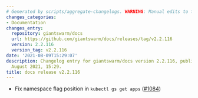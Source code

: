 ```yaml
---
# Generated by scripts/aggregate-changelogs. WARNING: Manual edits to this files will be overwritten.
changes_categories:
- Documentation
changes_entry:
  repository: giantswarm/docs
  url: https://github.com/giantswarm/docs/releases/tag/v2.2.116
  version: 2.2.116
  version_tag: v2.2.116
date: '2021-08-09T15:29:07'
description: Changelog entry for giantswarm/docs version 2.2.116, published on 09
  August 2021, 15:29.
title: docs release v2.2.116
---
```


- Fix namespace flag position in `kubectl gs get apps` ([#1084](https://github.com/giantswarm/docs/pull/1084))
